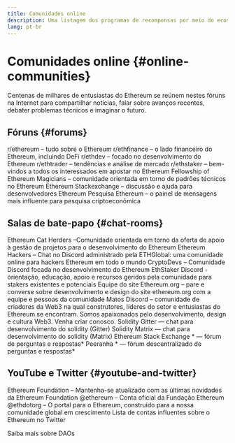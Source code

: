 ```yaml
---
title: Comunidades online
description: Uma listagem dos programas de recompensas por meio do ecossistema Ethereum.
lang: pt-br
---
```


# Comunidades online {#online-communities}

Centenas de milhares de entusiastas do Ethereum se reúnem nestes fóruns na Internet para compartilhar notícias, falar sobre avanços recentes, debater problemas técnicos e imaginar o futuro.

## Fóruns {#forums}

<SocialListItem socialIcon="reddit"><Link to="https://www.reddit.com/r/ethereum">r/ethereum</Link> – tudo sobre o Ethereum</SocialListItem>
<SocialListItem socialIcon="reddit"><Link to="https://www.reddit.com/r/ethfinance/">r/ethfinance</Link> – o lado financeiro do Ethereum, incluindo DeFi</SocialListItem>
<SocialListItem socialIcon="reddit"><Link to="https://www.reddit.com/r/ethdev/">r/ethdev</Link> – focado no desenvolvimento do Ethereum</SocialListItem>
<SocialListItem socialIcon="reddit"><Link to="https://www.reddit.com/r/ethtrader/">r/ethtrader</Link> – tendências e análise de mercado</SocialListItem>
<SocialListItem socialIcon="reddit"><Link to="https://www.reddit.com/r/ethstaker/">r/ethstaker</Link> – bem-vindos a todos os interessados em apostar no Ethereum</SocialListItem>
<SocialListItem socialIcon="webpage"><Link to="https://ethereum-magicians.org">Fellowship of Ethereum Magicians</Link> – comunidade orientada em torno de padrões técnicos no Ethereum</SocialListItem>
<SocialListItem socialIcon="stackExchange"><Link to="https://ethereum.stackexchange.com">Ethereum Stackexchange</Link> – discussão e ajuda para desenvolvedores Ethereum</SocialListItem>
<SocialListItem socialIcon="webpage"><Link to="https://ethresear.ch">Pesquisa Ethereum</Link> – o painel de mensagens mais influente para pesquisa criptoeconômica</SocialListItem>

## Salas de bate-papo {#chat-rooms}

<SocialListItem socialIcon="discord"><Link to="https://discord.com/invite/Nz6rtfJ8Cu">Ethereum Cat Herders</Link> –Comunidade orientada em torno da oferta de apoio à gestão de projetos para o desenvolvimento do Ethereum</SocialListItem>
<SocialListItem socialIcon="discord"><Link to="https://ethglobal.co/discord">Ethereum Hackers</Link> – Chat no Discord administrado pela ETHGlobal: uma comunidade online para hackers Ethereum em todo o mundo</SocialListItem>
<SocialListItem socialIcon="discord"><Link to="https://discord.gg/5W5tVb3">CryptoDevs</Link> – Comunidade Discord focada no desenvolvimento do Ethereum</SocialListItem>
<SocialListItem socialIcon="discord"><Link to="https://discord.gg/ethstaker">EthStaker Discord</Link> - orientação, educação, apoio e recursos geridos pela comunidade para stakers existentes e potenciais</SocialListItem>
<SocialListItem socialIcon="discord"><Link to="https://discord.gg/ethereum-org">Equipe do site Ethereum.org</Link> – pare e converse sobre desenvolvimento e design do site ethereum.org com a equipe e pessoas da comunidade</SocialListItem>
<SocialListItem socialIcon="discord"><Link to="https://discord.matos.club/">Matos Discord</Link> – comunidade de criadores da Web3 na qual construtores, líderes do setor e entusiastas do Ethereum se encontram. Somos apaixonados pelo desenvolvimento, design e cultura Web3. Venha criar conosco.</SocialListItem>
<SocialListItem socialIcon="webpage"><Link to="https://gitter.im/ethereum/solidity/">Solidity Gitter</Link> — chat para desenvolvimento do solidity (Gitter)</SocialListItem>
<SocialListItem socialIcon="webpage"><Link to="https://matrix.to/#/#ethereum_solidity:gitter.im">Solidity Matrix</Link> — chat para desenvolvimento do solidity (Matrix)</SocialListItem>
<SocialListItem socialIcon="webpage"><Link to="https://ethereum.stackexchange.com/">Ethereum Stack Exchange</Link> * — fórum de perguntas e respostas*</SocialListItem>
<SocialListItem socialIcon="webpage"><Link to="https://peeranha.io/">Peeranha</Link> * — fórum descentralizado de perguntas e respostas*</SocialListItem>

## YouTube e Twitter {#youtube-and-twitter}

<SocialListItem socialIcon="youtube"><Link to="https://www.youtube.com/c/EthereumFoundation">Ethereum Foundation</Link> – Mantenha-se atualizado com as últimas novidades da Ethereum Foundation</SocialListItem>
<SocialListItem socialIcon="twitter"><Link to="https://twitter.com/ethereum">@ethereum</Link> – Conta oficial da Fundação Ethereum</SocialListItem>
<SocialListItem socialIcon="twitter"><Link to="https://twitter.com/ethdotorg">@ethdotorg</Link> – O portal para o Ethereum, construído para a nossa comunidade global em crescimento</SocialListItem>
<SocialListItem socialIcon="webpage"><Link to="https://hive.one/c/ethereum?page=1">Lista de contas influentes sobre o Ethereum no Twitter</Link></SocialListItem>

<Divider />

<Callout emoji=":classical_building:" titleKey="page-community-daos-callout-title" descriptionKey="page-community-daos-callout-description">
  <div>
    <ButtonLink to="/community/get-involved/#decentralized-autonomous-organizations-daos">
      Saiba mais sobre DAOs
    </ButtonLink>
  </div>
</Callout>
